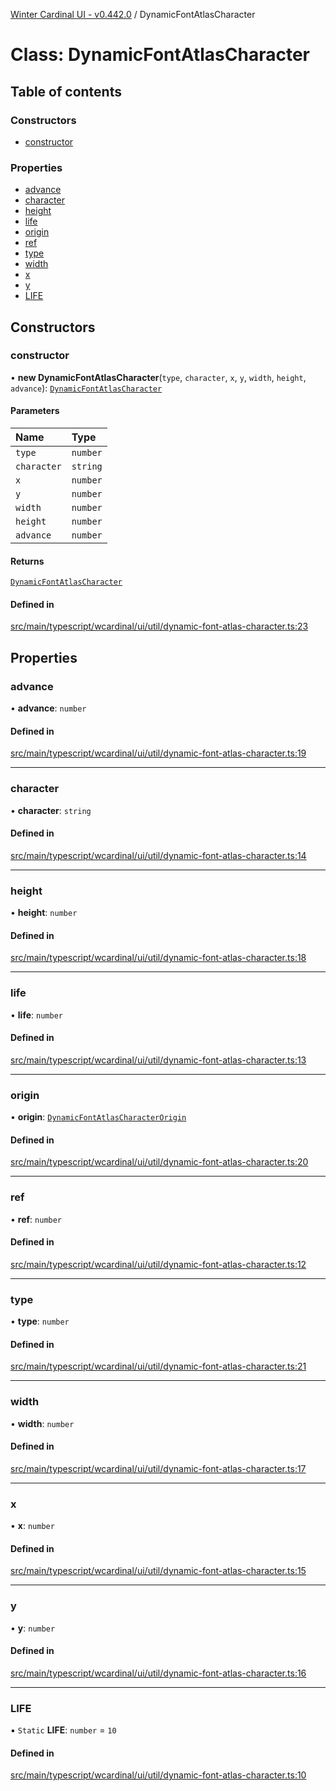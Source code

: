 [Winter Cardinal UI - v0.442.0](../index.md) / DynamicFontAtlasCharacter

# Class: DynamicFontAtlasCharacter

## Table of contents

### Constructors

- [constructor](DynamicFontAtlasCharacter.md#constructor)

### Properties

- [advance](DynamicFontAtlasCharacter.md#advance)
- [character](DynamicFontAtlasCharacter.md#character)
- [height](DynamicFontAtlasCharacter.md#height)
- [life](DynamicFontAtlasCharacter.md#life)
- [origin](DynamicFontAtlasCharacter.md#origin)
- [ref](DynamicFontAtlasCharacter.md#ref)
- [type](DynamicFontAtlasCharacter.md#type)
- [width](DynamicFontAtlasCharacter.md#width)
- [x](DynamicFontAtlasCharacter.md#x)
- [y](DynamicFontAtlasCharacter.md#y)
- [LIFE](DynamicFontAtlasCharacter.md#life-1)

## Constructors

### constructor

• **new DynamicFontAtlasCharacter**(`type`, `character`, `x`, `y`, `width`, `height`, `advance`): [`DynamicFontAtlasCharacter`](DynamicFontAtlasCharacter.md)

#### Parameters

| Name | Type |
| :------ | :------ |
| `type` | `number` |
| `character` | `string` |
| `x` | `number` |
| `y` | `number` |
| `width` | `number` |
| `height` | `number` |
| `advance` | `number` |

#### Returns

[`DynamicFontAtlasCharacter`](DynamicFontAtlasCharacter.md)

#### Defined in

[src/main/typescript/wcardinal/ui/util/dynamic-font-atlas-character.ts:23](https://github.com/winter-cardinal/winter-cardinal-ui/blob/v0.442.0/src/main/typescript/wcardinal/ui/util/dynamic-font-atlas-character.ts#L23)

## Properties

### advance

• **advance**: `number`

#### Defined in

[src/main/typescript/wcardinal/ui/util/dynamic-font-atlas-character.ts:19](https://github.com/winter-cardinal/winter-cardinal-ui/blob/v0.442.0/src/main/typescript/wcardinal/ui/util/dynamic-font-atlas-character.ts#L19)

___

### character

• **character**: `string`

#### Defined in

[src/main/typescript/wcardinal/ui/util/dynamic-font-atlas-character.ts:14](https://github.com/winter-cardinal/winter-cardinal-ui/blob/v0.442.0/src/main/typescript/wcardinal/ui/util/dynamic-font-atlas-character.ts#L14)

___

### height

• **height**: `number`

#### Defined in

[src/main/typescript/wcardinal/ui/util/dynamic-font-atlas-character.ts:18](https://github.com/winter-cardinal/winter-cardinal-ui/blob/v0.442.0/src/main/typescript/wcardinal/ui/util/dynamic-font-atlas-character.ts#L18)

___

### life

• **life**: `number`

#### Defined in

[src/main/typescript/wcardinal/ui/util/dynamic-font-atlas-character.ts:13](https://github.com/winter-cardinal/winter-cardinal-ui/blob/v0.442.0/src/main/typescript/wcardinal/ui/util/dynamic-font-atlas-character.ts#L13)

___

### origin

• **origin**: [`DynamicFontAtlasCharacterOrigin`](DynamicFontAtlasCharacterOrigin.md)

#### Defined in

[src/main/typescript/wcardinal/ui/util/dynamic-font-atlas-character.ts:20](https://github.com/winter-cardinal/winter-cardinal-ui/blob/v0.442.0/src/main/typescript/wcardinal/ui/util/dynamic-font-atlas-character.ts#L20)

___

### ref

• **ref**: `number`

#### Defined in

[src/main/typescript/wcardinal/ui/util/dynamic-font-atlas-character.ts:12](https://github.com/winter-cardinal/winter-cardinal-ui/blob/v0.442.0/src/main/typescript/wcardinal/ui/util/dynamic-font-atlas-character.ts#L12)

___

### type

• **type**: `number`

#### Defined in

[src/main/typescript/wcardinal/ui/util/dynamic-font-atlas-character.ts:21](https://github.com/winter-cardinal/winter-cardinal-ui/blob/v0.442.0/src/main/typescript/wcardinal/ui/util/dynamic-font-atlas-character.ts#L21)

___

### width

• **width**: `number`

#### Defined in

[src/main/typescript/wcardinal/ui/util/dynamic-font-atlas-character.ts:17](https://github.com/winter-cardinal/winter-cardinal-ui/blob/v0.442.0/src/main/typescript/wcardinal/ui/util/dynamic-font-atlas-character.ts#L17)

___

### x

• **x**: `number`

#### Defined in

[src/main/typescript/wcardinal/ui/util/dynamic-font-atlas-character.ts:15](https://github.com/winter-cardinal/winter-cardinal-ui/blob/v0.442.0/src/main/typescript/wcardinal/ui/util/dynamic-font-atlas-character.ts#L15)

___

### y

• **y**: `number`

#### Defined in

[src/main/typescript/wcardinal/ui/util/dynamic-font-atlas-character.ts:16](https://github.com/winter-cardinal/winter-cardinal-ui/blob/v0.442.0/src/main/typescript/wcardinal/ui/util/dynamic-font-atlas-character.ts#L16)

___

### LIFE

▪ `Static` **LIFE**: `number` = `10`

#### Defined in

[src/main/typescript/wcardinal/ui/util/dynamic-font-atlas-character.ts:10](https://github.com/winter-cardinal/winter-cardinal-ui/blob/v0.442.0/src/main/typescript/wcardinal/ui/util/dynamic-font-atlas-character.ts#L10)
